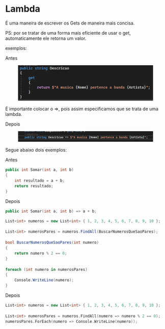 # Lambda

É uma maneira de escrever os Gets de maneira mais concisa.

PS: por se tratar de uma forma mais eficiente de usar o get, automaticamente ele retorna um valor.



exemplos:

Antes&#x20;

<div align="left">

<figure><img src=".gitbook/assets/image (2) (1) (1) (1) (1).png" alt=""><figcaption></figcaption></figure>

</div>

É importante colocar o =>, pois assim especificamos que se trata de uma lambda.

Depois

<figure><img src=".gitbook/assets/image (3) (1) (1) (1) (1).png" alt=""><figcaption></figcaption></figure>

Segue abaixo dois exemplos:

Antes

```cpp
public int Somar(int a, int b)
{
    int resultado = a + b;
    return resultado;
}
```

Depois

```cpp
public int Somar(int a, int b) => a + b;
```















```csharp
List<int> numeros = new List<int> { 1, 2, 3, 4, 5, 6, 7, 8, 9, 10 };

List<int> numerosPares = numeros.FindAll(BuscarNumerosQueSaoPares);

bool BuscarNumerosQueSaoPares(int numero)
{
    return numero % 2 == 0;
}

foreach (int numero in numerosPares)
{
    Console.WriteLine(numero);
}
```



Depois

```cpp
List<int> numeros = new List<int> { 1, 2, 3, 4, 5, 6, 7, 8, 9, 10 };

List<int> numerosPares = numeros.FindAll(numero => numero % 2 == 0);
numerosPares.ForEach(numero => Console.WriteLine(numero));
```
